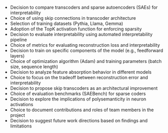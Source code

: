 - Decision to compare transcoders and sparse autoencoders (SAEs) for interpretability
- Choice of using skip connections in transcoder architecture
- Selection of training datasets (Pythia, Llama, Gemma)
- Adoption of the TopK activation function for enforcing sparsity
- Decision to evaluate interpretability using automated interpretability pipeline
- Choice of metrics for evaluating reconstruction loss and interpretability
- Decision to train on specific components of the model (e.g., feedforward layers)
- Choice of optimization algorithm (Adam) and training parameters (batch size, sequence length)
- Decision to analyze feature absorption behavior in different models
- Choice to focus on the tradeoff between reconstruction error and interpretability
- Decision to propose skip transcoders as an architectural improvement
- Choice of evaluation benchmarks (SAEBench) for sparse coders
- Decision to explore the implications of polysemanticity in neuron activations
- Choice to document contributions and roles of team members in the project
- Decision to suggest future work directions based on findings and limitations